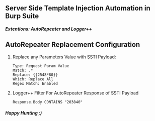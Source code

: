 ## Server Side Template Injection Automation in Burp Suite
#### <em>Extentions: AutoRepeater and Logger++ </em>


## AutoRepeater Replacement Configuration 
1) Replace any Parameters Value with SSTI Payload:

    ```
    Type: Request Param Value
    Match: .*
    Replace: {{2548*80}}
    Which: Replace All
    Regex Match: Enabled
    ```
    
2) Logger++ Filter For AutoRepeater Response of SSTI Payload

    ``` Response.Body CONTAINS "203840" ```

<h4><em>Happy Hunting ;) </em><h4>
